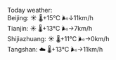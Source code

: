 Today weather:  
Beijing: ☀️ 🌡️+15°C 🌬️↓11km/h  
Tianjin: ☀️ 🌡️+13°C 🌬️→7km/h  
Shijiazhuang: ☀️ 🌡️+11°C 🌬️→0km/h  
Tangshan: ☁️ 🌡️+13°C 🌬️→11km/h  
